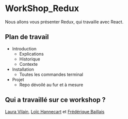# WorkShop_Redux

Nous allons vous présenter Redux, qui travaille avec React.

## Plan de travail

* Introduction
  * Explications
  * Historique
  * Contexte
* Installation
  * Toutes les commandes terminal
* Projet
  * Repo dévoilé au fur et à mesure

## Qui a travaillé sur ce workshop ?

[Laura Vilain](!https://github.com/Laura-VLN), [Loïc Hannecart](!https://github.com/HanLoi) et [Frédérique Baillais](!https://github.com/FrederiqueBaillais)

